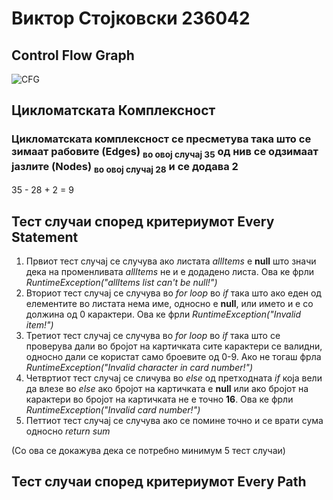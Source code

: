 # Виктор Стојковски 236042

## Control Flow Graph

![CFG](https://github.com/user-attachments/assets/a6e30ead-7655-4b77-bbd3-2690d0894671)

## Цикломатската Комплексност

### Цикломатската комплексност се пресметува така што се зимаат рабовите (Edges) <sub>во овој случај 35</sub> од нив се одзимаат јазлите (Nodes) <sub>во овој случај 28</sub> и се додава 2

35 - 28 + 2 = 9

## Тест случаи според критериумот Every Statement

1. Првиот тест случај се случува ако листата *allItems* е **null** што значи дека на променливата *allItems* не и е додадено листа. Ова ке фрли *RuntimeException("allItems list can't be null!")*
2. Вториот тест случај се случува во *for loop* во *if* така што ако еден од елементите во листата нема име, односно е **null**, или името и е со должина од 0 карактери. Ова ке фрли *RuntimeException("Invalid item!")*
3. Третиот тест случај се случува во *for loop* во *if* така што се проверува дали во бројот на картичката сите карактери се валидни, односно дали се користат само броевите од 0-9. Ако не тогаш фрла *RuntimeException("Invalid character in card number!")*
4. Четвртиот тест случај се сличува во *else* од претходната *if* која вели да влезе во *else* aко бројот на картичката е **null** или ако бројот на карактери во бројот на картичката не е точно **16**. Ова ке фрли *RuntimeException("Invalid card number!")*
5. Петтиот тест случај се случува ако се помине точно и се врати сума односно *return sum*

(Со ова се докажува дека се потребно минимум 5 тест случаи)

## Тест случаи според критериумот Every Path
